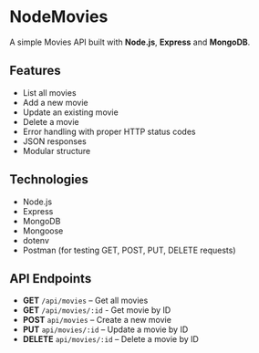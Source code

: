 # NodeMovies

A simple Movies API built with **Node.js**, **Express** and **MongoDB**.

## Features

- List all movies
- Add a new movie
- Update an existing movie
- Delete a movie
- Error handling with proper HTTP status codes
- JSON responses
- Modular structure

## Technologies

- Node.js
- Express
- MongoDB
- Mongoose
- dotenv
- Postman (for testing GET, POST, PUT, DELETE requests)

## API Endpoints

- **GET** `/api/movies` – Get all movies
- **GET** `/api/movies/:id` - Get movie by ID
- **POST** `api/movies` – Create a new movie
- **PUT** `api/movies/:id` – Update a movie by ID
- **DELETE** `api/movies/:id` – Delete a movie by ID
